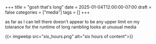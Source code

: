 +++
title = "gosh that's long"
date = 2025-01-04T12:00:00-07:00
draft = false
categories = ["media"]
tags = []
+++

as far as I can tell there doesn't appear to be any upper limit on my tolerance for the runtime of long rambling looks at unusual media

{{< imgwebp src="six_hours.png" alt="six hours of content">}}